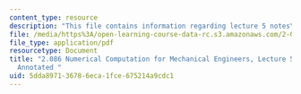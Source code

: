 ```yaml
---
content_type: resource
description: "This file contains information regarding lecture 5 notes\u2013annotated."
file: /media/https%3A/open-learning-course-data-rc.s3.amazonaws.com/2-086-numerical-computation-for-mechanical-engineers-spring-2013/5dda897136786eca1fce675214a9cdc1_MIT2_086S13_lect5NotAnnot.pdf
file_type: application/pdf
resourcetype: Document
title: "2.086 Numerical Computation for Mechanical Engineers, Lecture 5: Notes\u2013\
  Annotated "
uid: 5dda8971-3678-6eca-1fce-675214a9cdc1
---
```

